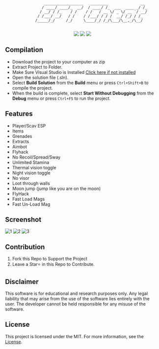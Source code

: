 <div align="center">

```
            __________________   ________               __ 
           / ____/ ____/_  __/  / ____/ /_  ___  ____ _/ /_
          / __/ / /_    / /    / /   / __ \/ _ \/ __ `/ __/
         / /___/ __/   / /    / /___/ / / /  __/ /_/ / /_  
        /_____/_/     /_/     \____/_/ /_/\___/\__,_/\__/  
                                                   
```

![](https://img.shields.io/badge/license-MIT-green?style=plastic) ![](https://img.shields.io/badge/arch-x64%20%7C%20x86-d9654f?style=plastic) ![](https://img.shields.io/badge/config-Debug%20%7C%20Release-c0c0c0?style=plastic)

</div>

## Compilation

- Download the project to your computer as zip
- Extract Project to Folder.
- Make Sure Visual Studio is Installed [Click here if not installed](https://visualstudio.microsoft.com/en/thank-you-downloading-visual-studio/?sku=Community&channel=Release&version=VS2022&source=VSLandingPage&passive=false&cid=2030)
- Open the solution file (.sln).
- Select **Build Solution** from the **Build** menu or press `Ctrl+Shift+B` to compile the project.
- When the build is complete, select **Start Without Debugging** from the **Debug** menu or press `Ctrl+F5` to run the project.


## Features
* Player/Scav ESP
* Items
* Grenades
* Extracts
* Aimbot
* Flyhack
* No Recoil/Spread/Sway
* Unlimited Stamina
* Thermal vision toggle
* Night vision toggle
* No visor
* Loot through walls
* Moon jump (jump like you are on the moon)
* FlyHack
* Fast Load Mags
* Fast Un-Load Mag

## Screenshot

![1](https://user-images.githubusercontent.com/102756691/161339838-67dff238-01ac-45bd-8783-97851b8c3e9e.PNG)
![2](https://user-images.githubusercontent.com/102756691/161339807-3517e251-293b-4b44-8d47-b046cb35727c.PNG)
![3](https://user-images.githubusercontent.com/102756691/161339858-d6f14819-3e14-4ee6-8201-52a8e1678730.PNG)


## Contribution

1. Fork this Repo to Support the Project
2. Leave a Star⭐ in this Repo to Contribute.

## Disclaimer 

This software is for educational and research purposes only. Any legal liability that may arise from the use of the software lies entirely with the user. The developer cannot be held responsible for any misuse of the software.

## License

This project is licensed under the MIT. For more information, see the [License](LICENSE).

